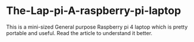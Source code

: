 # The-Lap-pi-A-raspberry-pi-laptop
This is a mini-sized General purpose Raspberry pi 4 laptop which is pretty portable and useful. Read the article to understand it better.
